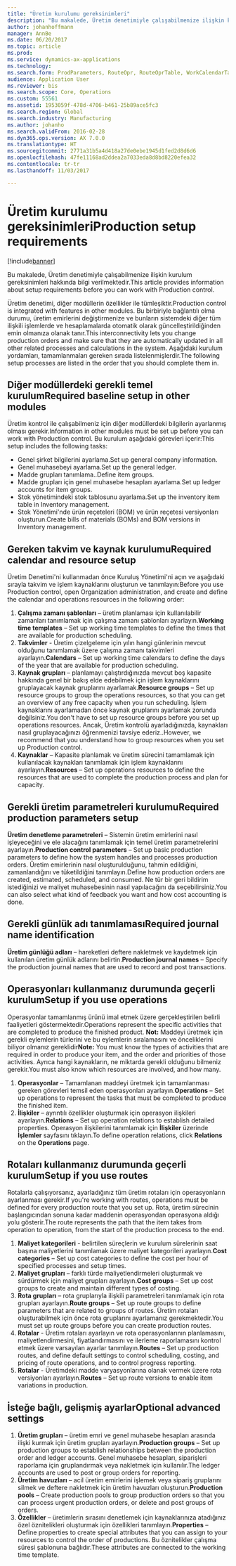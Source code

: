 ```yaml
---
title: "Üretim kurulumu gereksinimleri"
description: "Bu makalede, Üretim denetimiyle çalışabilmenize ilişkin kurulum gereksinimleri hakkında bilgi verilmektedir."
author: johanhoffmann
manager: AnnBe
ms.date: 06/20/2017
ms.topic: article
ms.prod: 
ms.service: dynamics-ax-applications
ms.technology: 
ms.search.form: ProdParameters, RouteOpr, RouteOprTable, WorkCalendarTable, WorkTimeTable, WrkCtrTable
audience: Application User
ms.reviewer: bis
ms.search.scope: Core, Operations
ms.custom: 55561
ms.assetid: 1953059f-478d-4706-b461-25b89ace5fc3
ms.search.region: Global
ms.search.industry: Manufacturing
ms.author: johanho
ms.search.validFrom: 2016-02-28
ms.dyn365.ops.version: AX 7.0.0
ms.translationtype: HT
ms.sourcegitcommit: 2771a31b5a4d418a27de0ebe1945d1fed2d8d6d6
ms.openlocfilehash: 47fe11168ad2ddea2a7033eda8d8bd8220efea32
ms.contentlocale: tr-tr
ms.lasthandoff: 11/03/2017

---
```


# <a name="production-setup-requirements"></a><span data-ttu-id="f65b0-103">Üretim kurulumu gereksinimleri</span><span class="sxs-lookup"><span data-stu-id="f65b0-103">Production setup requirements</span></span>

[!include[banner](../includes/banner.md)]


<span data-ttu-id="f65b0-104">Bu makalede, Üretim denetimiyle çalışabilmenize ilişkin kurulum gereksinimleri hakkında bilgi verilmektedir.</span><span class="sxs-lookup"><span data-stu-id="f65b0-104">This article provides information about setup requirements before you can work with Production control.</span></span> 

<span data-ttu-id="f65b0-105">Üretim denetimi, diğer modüllerin özellikler ile tümleşiktir.</span><span class="sxs-lookup"><span data-stu-id="f65b0-105">Production control is integrated with features in other modules.</span></span> <span data-ttu-id="f65b0-106">Bu birbiriyle bağlantılı olma durumu, üretim emirlerini değiştirmenize ve bunların sistemdeki diğer tüm ilişkili işlemlerde ve hesaplamalarda otomatik olarak güncelleştirildiğinden emin olmanıza olanak tanır.</span><span class="sxs-lookup"><span data-stu-id="f65b0-106">This interconnectivity lets you change production orders and make sure that they are automatically updated in all other related processes and calculations in the system.</span></span> <span data-ttu-id="f65b0-107">Aşağıdaki kurulum yordamları, tamamlanmaları gereken sırada listelenmişlerdir.</span><span class="sxs-lookup"><span data-stu-id="f65b0-107">The following setup processes are listed in the order that you should complete them in.</span></span>

## <a name="required-baseline-setup-in-other-modules"></a><span data-ttu-id="f65b0-108">Diğer modüllerdeki gerekli temel kurulum</span><span class="sxs-lookup"><span data-stu-id="f65b0-108">Required baseline setup in other modules</span></span>
<span data-ttu-id="f65b0-109">Üretim kontrol ile çalışabilmeniz için diğer modüllerdeki bilgilerin ayarlanmış olması gerekir.</span><span class="sxs-lookup"><span data-stu-id="f65b0-109">Information in other modules must be set up before you can work with Production control.</span></span> <span data-ttu-id="f65b0-110">Bu kurulum aşağıdaki görevleri içerir:</span><span class="sxs-lookup"><span data-stu-id="f65b0-110">This setup includes the following tasks:</span></span>

-   <span data-ttu-id="f65b0-111">Genel şirket bilgilerini ayarlama.</span><span class="sxs-lookup"><span data-stu-id="f65b0-111">Set up general company information.</span></span>
-   <span data-ttu-id="f65b0-112">Genel muhasebeyi ayarlama.</span><span class="sxs-lookup"><span data-stu-id="f65b0-112">Set up the general ledger.</span></span>
-   <span data-ttu-id="f65b0-113">Madde grupları tanımlama..</span><span class="sxs-lookup"><span data-stu-id="f65b0-113">Define item groups.</span></span>
-   <span data-ttu-id="f65b0-114">Madde grupları için genel muhasebe hesapları ayarlama.</span><span class="sxs-lookup"><span data-stu-id="f65b0-114">Set up ledger accounts for item groups.</span></span>
-   <span data-ttu-id="f65b0-115">Stok yönetimindeki stok tablosunu ayarlama.</span><span class="sxs-lookup"><span data-stu-id="f65b0-115">Set up the inventory item table in Inventory management.</span></span>
-   <span data-ttu-id="f65b0-116">Stok Yönetimi'nde ürün reçeteleri (BOM) ve ürün reçetesi versiyonları oluşturun.</span><span class="sxs-lookup"><span data-stu-id="f65b0-116">Create bills of materials (BOMs) and BOM versions in Inventory management.</span></span>

## <a name="required-calendar-and-resource-setup"></a><span data-ttu-id="f65b0-117">Gereken takvim ve kaynak kurulumu</span><span class="sxs-lookup"><span data-stu-id="f65b0-117">Required calendar and resource setup</span></span>
<span data-ttu-id="f65b0-118">Üretim Denetimi'ni kullanmadan önce Kuruluş Yönetimi'ni açın ve aşağıdaki sırayla takvim ve işlem kaynaklarını oluşturun ve tanımlayın:</span><span class="sxs-lookup"><span data-stu-id="f65b0-118">Before you use Production control, open Organization administration, and create and define the calendar and operations resources in the following order:</span></span>

1.  <span data-ttu-id="f65b0-119">**Çalışma zamanı şablonları** – üretim planlaması için kullanılabilir zamanları tanımlamak için çalışma zamanı şablonları ayarlayın.</span><span class="sxs-lookup"><span data-stu-id="f65b0-119">**Working time templates** – Set up working time templates to define the times that are available for production scheduling.</span></span>
2.  <span data-ttu-id="f65b0-120">**Takvimler** - Üretim çizelgeleme için yılın hangi günlerinin mevcut olduğunu tanımlamak üzere çalışma zamanı takvimleri ayarlayın.</span><span class="sxs-lookup"><span data-stu-id="f65b0-120">**Calendars** – Set up working time calendars to define the days of the year that are available for production scheduling.</span></span>
3.  <span data-ttu-id="f65b0-121">**Kaynak grupları** – planlamayı çalıştırdığınızda mevcut boş kapasite hakkında genel bir bakış elde edebilmek için işlem kaynaklarını gruplayacak kaynak gruplarını ayarlamak.</span><span class="sxs-lookup"><span data-stu-id="f65b0-121">**Resource groups** – Set up resource groups to group the operations resources, so that you can get an overview of any free capacity when you run scheduling.</span></span> <span data-ttu-id="f65b0-122">İşlem kaynaklarını ayarlamadan önce kaynak gruplarını ayarlamak zorunda değilsiniz.</span><span class="sxs-lookup"><span data-stu-id="f65b0-122">You don't have to set up resource groups before you set up operations resources.</span></span> <span data-ttu-id="f65b0-123">Ancak, Üretim kontrolü ayarladığınızda, kaynakları nasıl gruplayacağınızı öğrenmenizi tavsiye ederiz..</span><span class="sxs-lookup"><span data-stu-id="f65b0-123">However, we recommend that you understand how to group resources when you set up Production control.</span></span>
4.  <span data-ttu-id="f65b0-124">**Kaynaklar** – Kapasite planlamak ve üretim sürecini tamamlamak için kullanılacak kaynakları tanımlamak için işlem kaynaklarını ayarlayın.</span><span class="sxs-lookup"><span data-stu-id="f65b0-124">**Resources** – Set up operations resources to define the resources that are used to complete the production process and plan for capacity.</span></span>

## <a name="required-production-parameters-setup"></a><span data-ttu-id="f65b0-125">Gerekli üretim parametreleri kurulumu</span><span class="sxs-lookup"><span data-stu-id="f65b0-125">Required production parameters setup</span></span>
<span data-ttu-id="f65b0-126">**Üretim denetleme parametreleri** – Sistemin üretim emirlerini nasıl işleyeceğini ve ele alacağını tanımlamak için temel üretim parametrelerini ayarlayın.</span><span class="sxs-lookup"><span data-stu-id="f65b0-126">**Production control parameters** – Set up basic production parameters to define how the system handles and processes production orders.</span></span> <span data-ttu-id="f65b0-127">Üretim emirlerinin nasıl oluşturulduğunu, tahmin edildiğini, zamanlandığını ve tüketildiğini tanımlayın.</span><span class="sxs-lookup"><span data-stu-id="f65b0-127">Define how production orders are created, estimated, scheduled, and consumed.</span></span> <span data-ttu-id="f65b0-128">Ne tür bir geri bildirim istediğinizi ve maliyet muhasebesinin nasıl yapılacağını da seçebilirsiniz.</span><span class="sxs-lookup"><span data-stu-id="f65b0-128">You can also select what kind of feedback you want and how cost accounting is done.</span></span>

## <a name="required-journal-name-identification"></a><span data-ttu-id="f65b0-129">Gerekli günlük adı tanımlaması</span><span class="sxs-lookup"><span data-stu-id="f65b0-129">Required journal name identification</span></span>
<span data-ttu-id="f65b0-130">**Üretim günlüğü adları** – hareketleri deftere nakletmek ve kaydetmek için kullanılan üretim günlük adlarını belirtin.</span><span class="sxs-lookup"><span data-stu-id="f65b0-130">**Production journal names** – Specify the production journal names that are used to record and post transactions.</span></span>

## <a name="setup-if-you-use-operations"></a><span data-ttu-id="f65b0-131">Operasyonları kullanmanız durumunda geçerli kurulum</span><span class="sxs-lookup"><span data-stu-id="f65b0-131">Setup if you use operations</span></span>
<span data-ttu-id="f65b0-132">Operasyonlar tamamlanmış ürünü imal etmek üzere gerçekleştirilen belirli faaliyetleri göstermektedir.</span><span class="sxs-lookup"><span data-stu-id="f65b0-132">Operations represent the specific activities that are completed to produce the finished product.</span></span> <span data-ttu-id="f65b0-133">**Not:** Maddeyi üretmek için gerekli eylemlerin türlerini ve bu eylemlerin sıralamasını ve önceliklerini biliyor olmanız gereklidir</span><span class="sxs-lookup"><span data-stu-id="f65b0-133">**Note:** You must know the types of activities that are required in order to produce your item, and the order and priorities of those activities.</span></span> <span data-ttu-id="f65b0-134">Ayrıca hangi kaynakların, ne miktarda gerekli olduğunu bilmeniz gerekir.</span><span class="sxs-lookup"><span data-stu-id="f65b0-134">You must also know which resources are involved, and how many.</span></span>

1.  <span data-ttu-id="f65b0-135">**Operasyonlar** – Tamamlanan maddeyi üretmek için tamamlanması gereken görevleri temsil eden operasyonları ayarlayın.</span><span class="sxs-lookup"><span data-stu-id="f65b0-135">**Operations** – Set up operations to represent the tasks that must be completed to produce the finished item.</span></span>
2.  <span data-ttu-id="f65b0-136">**İlişkiler** – ayrıntılı özellikler oluşturmak için operasyon ilişkileri ayarlayın.</span><span class="sxs-lookup"><span data-stu-id="f65b0-136">**Relations** – Set up operation relations to establish detailed properties.</span></span> <span data-ttu-id="f65b0-137">Operasyon ilişkilerini tanımlamak için **İlişkiler** üzerinde **İşlemler** sayfasını tıklayın.</span><span class="sxs-lookup"><span data-stu-id="f65b0-137">To define operation relations, click **Relations** on the **Operations** page.</span></span>

## <a name="setup-if-you-use-routes"></a><span data-ttu-id="f65b0-138">Rotaları kullanmanız durumunda geçerli kurulum</span><span class="sxs-lookup"><span data-stu-id="f65b0-138">Setup if you use routes</span></span>
<span data-ttu-id="f65b0-139">Rotalarla çalışıyorsanız, ayarladığınız tüm üretim rotaları için operasyonların ayarlanması gerekir.</span><span class="sxs-lookup"><span data-stu-id="f65b0-139">If you're working with routes, operations must be defined for every production route that you set up.</span></span> <span data-ttu-id="f65b0-140">Rota, üretim sürecinin başlangıcından sonuna kadar maddenin operasyondan operasyona aldığı yolu gösterir.</span><span class="sxs-lookup"><span data-stu-id="f65b0-140">The route represents the path that the item takes from operation to operation, from the start of the production process to the end.</span></span>

1.  <span data-ttu-id="f65b0-141">**Maliyet kategorileri** - belirtilen süreçlerin ve kurulum sürelerinin saat başına maliyetlerini tanımlamak üzere maliyet kategorileri ayarlayın.</span><span class="sxs-lookup"><span data-stu-id="f65b0-141">**Cost categories** – Set up cost categories to define the cost per hour of specified processes and setup times.</span></span>
2.  <span data-ttu-id="f65b0-142">**Maliyet grupları** – farklı türde maliyetlendirmeleri oluşturmak ve sürdürmek için maliyet grupları ayarlayın.</span><span class="sxs-lookup"><span data-stu-id="f65b0-142">**Cost groups** – Set up cost groups to create and maintain different types of costing.</span></span>
3.  <span data-ttu-id="f65b0-143">**Rota grupları** – rota gruplarıyla ilişkili parametreleri tanımlamak için rota grupları ayarlayın.</span><span class="sxs-lookup"><span data-stu-id="f65b0-143">**Route groups** – Set up route groups to define parameters that are related to groups of routes.</span></span> <span data-ttu-id="f65b0-144">Üretim rotaları oluşturabilmek için önce rota gruplarını ayarlamanız gerekmektedir.</span><span class="sxs-lookup"><span data-stu-id="f65b0-144">You must set up route groups before you can create production routes.</span></span>
4.  <span data-ttu-id="f65b0-145">**Rotalar** - Üretim rotaları ayarlayın ve rota operasyonlarının planlamasını, maliyetlendirmesini, fiyatlandırmasını ve ilerleme raporlamasını kontrol etmek üzere varsayılan ayarlar tanımlayın.</span><span class="sxs-lookup"><span data-stu-id="f65b0-145">**Routes** – Set up production routes, and define default settings to control scheduling, costing, and pricing of route operations, and to control progress reporting.</span></span>
5.  <span data-ttu-id="f65b0-146">**Rotalar** - Üretimdeki madde varyasyonlarına olanak vermek üzere rota versiyonları ayarlayın.</span><span class="sxs-lookup"><span data-stu-id="f65b0-146">**Routes** – Set up route versions to enable item variations in production.</span></span>

## <a name="optional-advanced-settings"></a><span data-ttu-id="f65b0-147">İsteğe bağlı, gelişmiş ayarlar</span><span class="sxs-lookup"><span data-stu-id="f65b0-147">Optional advanced settings</span></span>
1.  <span data-ttu-id="f65b0-148">**Üretim grupları** – üretim emri ve genel muhasebe hesapları arasında ilişki kurmak için üretim grupları ayarlayın.</span><span class="sxs-lookup"><span data-stu-id="f65b0-148">**Production groups** – Set up production groups to establish relationships between the production order and ledger accounts.</span></span> <span data-ttu-id="f65b0-149">Genel muhasebe hesapları, siparişleri raporlama için gruplandırmak veya nakletmek için kullanılır.</span><span class="sxs-lookup"><span data-stu-id="f65b0-149">The ledger accounts are used to post or group orders for reporting.</span></span>
2.  <span data-ttu-id="f65b0-150">**Üretim havuzları** – acil üretim emirlerini işlemek veya sipariş gruplarını silmek ve deftere nakletmek için üretim havuzları oluşturun.</span><span class="sxs-lookup"><span data-stu-id="f65b0-150">**Production pools** – Create production pools to group production orders so that you can process urgent production orders, or delete and post groups of orders.</span></span>
3.  <span data-ttu-id="f65b0-151">**Özellikler** – üretimlerin sırasını denetlemek için kaynaklarınıza atadığınız özel öznitelikleri oluşturmak için özellikleri tanımlayın.</span><span class="sxs-lookup"><span data-stu-id="f65b0-151">**Properties** – Define properties to create special attributes that you can assign to your resources to control the order of productions.</span></span> <span data-ttu-id="f65b0-152">Bu öznitelikler çalışma süresi şablonuna bağlıdır.</span><span class="sxs-lookup"><span data-stu-id="f65b0-152">These attributes are connected to the working time template.</span></span>





